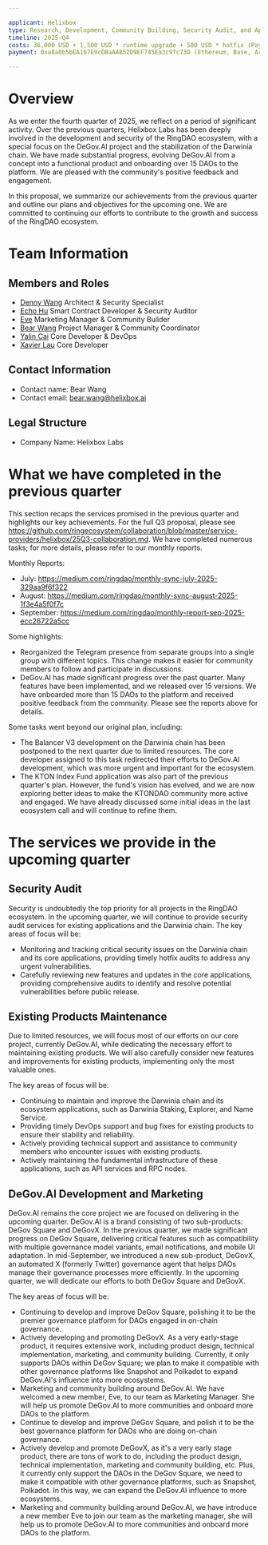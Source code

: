 ```yaml
---

applicant: Helixbox
type: Research, Development, Community Building, Security Audit, and Application Coordination
timeline: 2025-Q4
costs: 36,000 USD + 1,500 USD * runtime upgrade + 500 USD * hotfix (Payment in RING)
payment: 0xa8a0b5bEA167E9cDBaAAB52D9EF745Ea3c9fc73D (Ethereum, Base, Arbitrum, Optimism)

---
```


# Overview

As we enter the fourth quarter of 2025, we reflect on a period of significant activity. Over the previous quarters, Helixbox Labs has been deeply involved in the development and security of the RingDAO ecosystem, with a special focus on the DeGov.AI project and the stabilization of the Darwinia chain. We have made substantial progress, evolving DeGov.AI from a concept into a functional product and onboarding over 15 DAOs to the platform. We are pleased with the community's positive feedback and engagement.

In this proposal, we summarize our achievements from the previous quarter and outline our plans and objectives for the upcoming one. We are committed to continuing our efforts to contribute to the growth and success of the RingDAO ecosystem.

# Team Information

## Members and Roles

- [Denny Wang](https://github.com/hackfisher) Architect & Security Specialist
- [Echo Hu](https://github.com/hujw77) Smart Contract Developer & Security Auditor
- [Eve](https://x.com/drivenpassion_) Marketing Manager & Community Builder
- [Bear Wang](https://github.com/boundless-forest) Project Manager & Community Coordinator
- [Yalin Cai](https://github.com/fewensa) Core Developer & DevOps
- [Xavier Lau](https://github.com/AurevoirXavier) Core Developer

## Contact Information

- Contact name: Bear Wang
- Contact email: bear.wang@helixbox.ai

## Legal Structure

- Company Name: Helixbox Labs

# What we have completed in the previous quarter

This section recaps the services promised in the previous quarter and highlights our key achievements. For the full Q3 proposal, please see https://github.com/ringecosystem/collaboration/blob/master/service-providers/helixbox/25Q3-collaboration.md. We have completed numerous tasks; for more details, please refer to our monthly reports.

Monthly Reports:

- July: https://medium.com/ringdao/monthly-sync-july-2025-329aa9f6f322
- August: https://medium.com/ringdao/monthly-sync-august-2025-1f3e4a5f0f7c
- September: https://medium.com/ringdao/monthly-report-sep-2025-ecc26722a5cc

Some highlights:

- Reorganized the Telegram presence from separate groups into a single group with different topics. This change makes it easier for community members to follow and participate in discussions.
- DeGov.AI has made significant progress over the past quarter. Many features have been implemented, and we released over 15 versions. We have onboarded more than 15 DAOs to the platform and received positive feedback from the community. Please see the reports above for details.

Some tasks went beyond our original plan, including:

- The Balancer V3 development on the Darwinia chain has been postponed to the next quarter due to limited resources. The core developer assigned to this task redirected their efforts to DeGov.AI development, which was more urgent and important for the ecosystem.
- The KTON Index Fund application was also part of the previous quarter's plan. However, the fund's vision has evolved, and we are now exploring better ideas to make the KTONDAO community more active and engaged. We have already discussed some initial ideas in the last ecosystem call and will continue to refine them.

# The services we provide in the upcoming quarter

## Security Audit

Security is undoubtedly the top priority for all projects in the RingDAO ecosystem. In the upcoming quarter, we will continue to provide security audit services for existing applications and the Darwinia chain. The key areas of focus will be:

- Monitoring and tracking critical security issues on the Darwinia chain and its core applications, providing timely hotfix audits to address any urgent vulnerabilities.
- Carefully reviewing new features and updates in the core applications, providing comprehensive audits to identify and resolve potential vulnerabilities before public release.

## Existing Products Maintenance

Due to limited resources, we will focus most of our efforts on our core project, currently DeGov.AI, while dedicating the necessary effort to maintaining existing products. We will also carefully consider new features and improvements for existing products, implementing only the most valuable ones.

The key areas of focus will be:

- Continuing to maintain and improve the Darwinia chain and its ecosystem applications, such as Darwinia Staking, Explorer, and Name Service.
- Providing timely DevOps support and bug fixes for existing products to ensure their stability and reliability.
- Actively providing technical support and assistance to community members who encounter issues with existing products.
- Actively maintaining the fundamental infrastructure of these applications, such as API services and RPC nodes.

## DeGov.AI Development and Marketing

DeGov.AI remains the core project we are focused on delivering in the upcoming quarter. DeGov.AI is a brand consisting of two sub-products: DeGov Square and DeGovX. In the previous quarter, we made significant progress on DeGov Square, delivering critical features such as compatibility with multiple governance model variants, email notifications, and mobile UI adaptation. In mid-September, we introduced a new sub-product, DeGovX, an automated X (formerly Twitter) governance agent that helps DAOs manage their governance processes more efficiently. In the upcoming quarter, we will dedicate our efforts to both DeGov Square and DeGovX.

The key areas of focus will be:

- Continuing to develop and improve DeGov Square, polishing it to be the premier governance platform for DAOs engaged in on-chain governance.
- Actively developing and promoting DeGovX. As a very early-stage product, it requires extensive work, including product design, technical implementation, marketing, and community building. Currently, it only supports DAOs within DeGov Square; we plan to make it compatible with other governance platforms like Snapshot and Polkadot to expand DeGov.AI's influence into more ecosystems.
- Marketing and community building around DeGov.AI. We have welcomed a new member, Eve, to our team as Marketing Manager. She will help us promote DeGov.AI to more communities and onboard more DAOs to the platform.
- Continue to develop and improve DeGov Square, and polish it to be the best governance platform for DAOs who are doing on-chain governance.
- Actively develop and promote DeGovX, as it's a very early stage product, there are tons of work to do, including the product design, technical implementation, marketing and community building, etc. Plus, it currently only support the DAOs in the DeGov Square, we need to make it compatible with other governance platforms, such as Snapshot, Polkadot. In this way, we can expand
the DeGov.AI influence to more ecosystems.
- Marketing and community building around DeGov.AI, we have introduce a new member Eve to join our team as the marketing manager, she will help us to promote DeGov.AI to more communities and onboard more DAOs to the platform.
